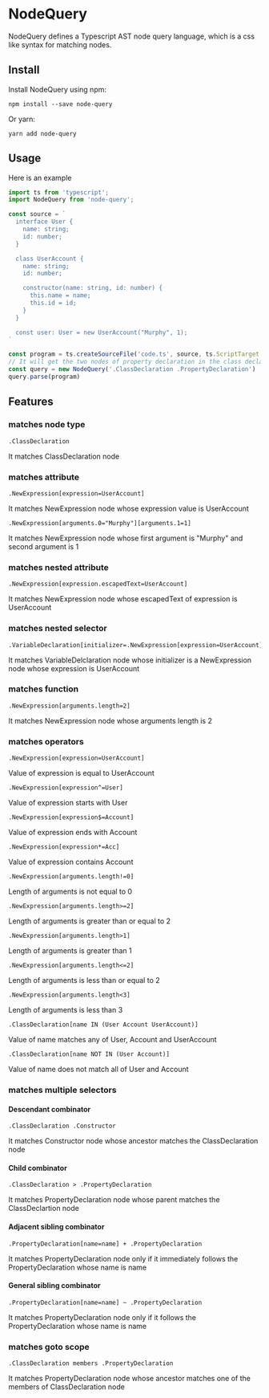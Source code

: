 # NodeQuery

NodeQuery defines a Typescript AST node query language, which is a css like syntax for matching nodes.

## Install

Install NodeQuery using npm:

```
npm install --save node-query
```

Or yarn:

```
yarn add node-query
```

## Usage

Here is an example

```typescript
import ts from 'typescript';
import NodeQuery from 'node-query';

const source = `
  interface User {
    name: string;
    id: number;
  }

  class UserAccount {
    name: string;
    id: number;

    constructor(name: string, id: number) {
      this.name = name;
      this.id = id;
    }
  }

  const user: User = new UserAccount("Murphy", 1);
`

const program = ts.createSourceFile('code.ts', source, ts.ScriptTarget.Latest, true)
// It will get the two nodes of property declaration in the class declaration.
const query = new NodeQuery('.ClassDeclaration .PropertyDeclaration')
query.parse(program)
```

## Features

### matches node type

```
.ClassDeclaration
```

It matches ClassDeclaration node

### matches attribute

```
.NewExpression[expression=UserAccount]
```

It matches NewExpression node whose expression value is UserAccount

```
.NewExpression[arguments.0="Murphy"][arguments.1=1]
```

It matches NewExpression node whose first argument is "Murphy" and second argument is 1

### matches nested attribute

```
.NewExpression[expression.escapedText=UserAccount]
```

It matches NewExpression node whose escapedText of expression is UserAccount

### matches nested selector

```
.VariableDeclaration[initializer=.NewExpression[expression=UserAccount]]
```

It matches VariableDelclaration node whose initializer is a NewExpression node whose expression is UserAccount

### matches function

```
.NewExpression[arguments.length=2]
```

It matches NewExpression node whose arguments length is 2

### matches operators

```
.NewExpression[expression=UserAccount]
```

Value of expression is equal to UserAccount

```
.NewExpression[expression^=User]
```

Value of expression starts with User

```
.NewExpression[expression$=Account]
```

Value of expression ends with Account

```
.NewExpression[expression*=Acc]
```

Value of expression contains Account

```
.NewExpression[arguments.length!=0]
```

Length of arguments is not equal to 0

```
.NewExpression[arguments.length>=2]
```

Length of arguments is greater than or equal to 2

```
.NewExpression[arguments.length>1]
```

Length of arguments is greater than 1

```
.NewExpression[arguments.length<=2]
```

Length of arguments is less than or equal to 2

```
.NewExpression[arguments.length<3]
```

Length of arguments is less than 3

```
.ClassDeclaration[name IN (User Account UserAccount)]
```

Value of name matches any of User, Account and UserAccount

```
.ClassDeclaration[name NOT IN (User Account)]
```

Value of name does not match all of User and Account

### matches multiple selectors

#### Descendant combinator

```
.ClassDeclaration .Constructor
```

It matches Constructor node whose ancestor matches the ClassDeclaration node 

#### Child combinator

```
.ClassDeclaration > .PropertyDeclaration
```

It matches PropertyDeclaration node whose parent matches the ClassDeclartion node

#### Adjacent sibling combinator

```
.PropertyDeclaration[name=name] + .PropertyDeclaration
```

It matches PropertyDeclaration node only if it immediately follows the PropertyDeclaration whose name is name

#### General sibling combinator

```
.PropertyDeclaration[name=name] ~ .PropertyDeclaration
```

It matches PropertyDeclaration node only if it follows the PropertyDeclaration whose name is name

### matches goto scope

```
.ClassDeclaration members .PropertyDeclaration
```

It matches PropertyDeclaration node whose ancestor matches one of the members of ClassDeclaration node
